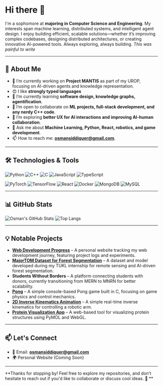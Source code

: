 # Hi there 👋

I'm a sophomore at **majoring in Computer Science and Engineering**. My interests span machine learning, distributed systems, and intelligent agent design. I enjoy building efficient, scalable solutions—whether it’s improving complex codebases, designing distributed architectures, or creating innovative AI-powered tools. Always exploring, always building. _This was painful to write_

---

## 🚀 About Me

- 🔭 I’m currently working on **Project MANTIS** as part of my UROP, focusing on AI-driven agents and knowledge representation.
- 😍 I like **strongly typed languages**
- 🌱 I’m currently learning **software design, knowledge graphs, agentification**.
- 👯 I’m open to collaborate on **ML projects, full-stack development, and any nerdy C++ code**.
- 🤔 I’m exploring **better UX for AI interactions and improving AI-human collaboration**.
- 💬 Ask me about **Machine Learning, Python, React, robotics, and game development**.
- 📫 How to reach me: **osmansiddiquer@gmail.com**.

---

## 🛠️ Technologies & Tools

![Python](https://img.shields.io/badge/-Python-3776AB?style=flat&logo=python&logoColor=white)
![C++](https://img.shields.io/badge/-C++-00599C?style=flat&logo=c%2B%2B&logoColor=white)
![C](https://img.shields.io/badge/-C-A8B9CC?style=flat&logo=c&logoColor=white)
![JavaScript](https://img.shields.io/badge/-JavaScript-F7DF1E?style=flat&logo=javascript&logoColor=black)
![TypeScript](https://img.shields.io/badge/-TypeScript-3178C6?style=flat&logo=typescript&logoColor=white)

![PyTorch](https://img.shields.io/badge/-PyTorch-EE4C2C?style=flat&logo=pytorch&logoColor=white)
![TensorFlow](https://img.shields.io/badge/-TensorFlow-FF6F00?style=flat&logo=tensorflow&logoColor=white)
![React](https://img.shields.io/badge/-React-61DAFB?style=flat&logo=react&logoColor=black)
![Docker](https://img.shields.io/badge/-Docker-2496ED?style=flat&logo=docker&logoColor=white)
![MongoDB](https://img.shields.io/badge/-MongoDB-47A248?style=flat&logo=mongodb&logoColor=white)
![MySQL](https://img.shields.io/badge/-MySQL-4479A1?style=flat&logo=mysql&logoColor=white)

---

## 📊 GitHub Stats

![Osman's GitHub Stats](https://github-readme-stats.vercel.app/api?username=osmansiddiquer&show_icons=true&theme=bear&hide_rank=true&include_all_commits=true)
![Top Langs](https://github-readme-stats.vercel.app/api/top-langs/?username=osmansiddiquer&layout=compact&theme=bear&hide=jupyter%20notebook)

---

## 💡 Notable Projects

- **[Web Development Progress](https://github.com/Osmansiddiquer/Web-Development-Progress)** – A personal website tracking my web development journey, featuring project logs and experiments.
- **[MajorTOM Dataset for Forest Segmentation](https://github.com/Osmansiddiquer/MajorTOM-Dataset-For-Fo...)** – A dataset and model developed during my TUKL internship for remote sensing and AI-driven forest segmentation.
- **Students Without Borders** – A platform connecting students with donors, currently transitioning from MERN to MNRN for better scalability.
- **[Pong](https://github.com/Osmansiddiquer/pong)** – A simple console-based Pong game built in C, focusing on game physics and control mechanics.
- **[2D Inverse Kinematics Animation](https://github.com/Osmansiddiquer/2D-Inverse-Kinematic-An...)** – A simple real-time inverse kinematics for controlling a robotic arm.
- **[Protein Visualization App](https://github.com/Osmansiddiquer/Protein-Visualization-App)** – A web-based tool for visualizing protein structures using PyMOL and WebGL.
---

## 📫 Let's Connect

- 📧 Email: **osmansiddiquer@gmail.com**
- 🌍 Personal Website (Coming Soon)

---

**Thanks for stopping by! Feel free to explore my repositories, and don’t hesitate to reach out if you'd like to collaborate or discuss cool ideas. 🚀
**
